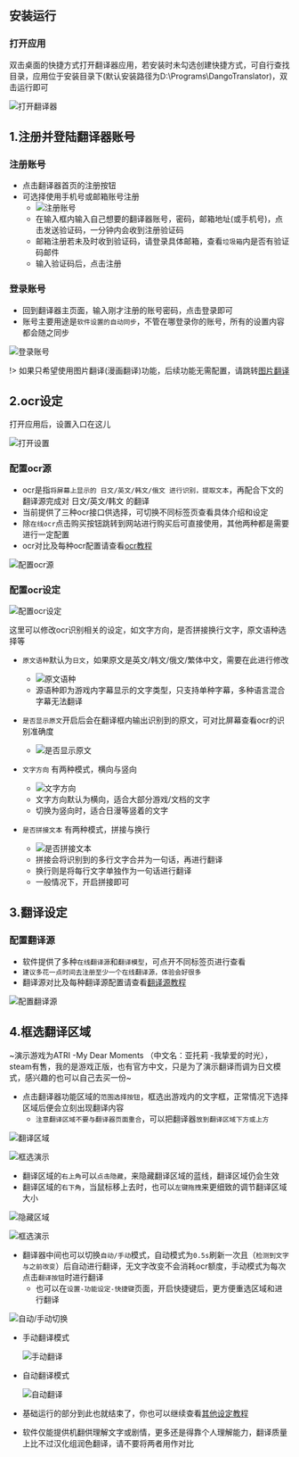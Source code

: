## 安装运行
### 打开应用
双击桌面的快捷方式打开翻译器应用，若安装时未勾选创建快捷方式，可自行查找目录，应用位于安装目录下(默认安装路径为D:\Programs\DangoTranslator)，双击运行即可

![打开翻译器](../assets/img/101.webp ':size=50%')

## 1.注册并登陆翻译器账号

### 注册账号
- 点击翻译器首页的注册按钮
- 可选择使用手机号或邮箱账号注册
  - ![注册账号](../assets/img/103.webp ':size=50%')
  - 在输入框内输入自己想要的翻译器账号，密码，邮箱地址(或手机号)，点击发送验证码，一分钟内会收到注册验证码
  - 邮箱注册若未及时收到验证码，请登录具体邮箱，查看`垃圾箱`内是否有验证码邮件
  - 输入验证码后，点击注册

### 登录账号
- 回到翻译器主页面，输入刚才注册的账号密码，点击登录即可
- 账号主要用途是`软件设置的自动同步`，不管在哪登录你的账号，所有的设置内容都会随之同步

![登录账号](../assets/img/102.webp ':size=50%')

!> 如果只希望使用图片翻译(漫画翻译)功能，后续功能无需配置，请跳转[图片翻译](/5.0/basic/manga)

## 2.ocr设定

打开应用后，设置入口在这儿

![打开设置](../assets/img/149.webp ':size=70%')


### 配置ocr源
- ocr是指`将屏幕上显示的 日文/英文/韩文/俄文 进行识别，提取文本`，再配合下文的翻译源完成对 日文/英文/韩文 的翻译
- 当前提供了三种ocr接口供选择，可切换不同标签页查看具体介绍和设定
- 除`在线ocr`点击购买按钮跳转到网站进行购买后可直接使用，其他两种都是需要进行一定配置
- ocr对比及每种ocr配置请查看[ocr教程](/5.0/basic/ocr)

![配置ocr源](../assets/img/150.webp ':size=50%')

### 配置ocr设定
![配置ocr设定](../assets/img/151.webp ':size=50%')

这里可以修改ocr识别相关的设定，如文字方向，是否拼接换行文字，原文语种选择等

- `原文语种`默认为`日文`，如果原文是英文/韩文/俄文/繁体中文，需要在此进行修改
  - ![原文语种](../assets/img/135-1.webp ':size=30%')
  - 源语种即为游戏内字幕显示的文字类型，只支持单种字幕，多种语言混合字幕无法翻译

- `是否显示原文`开启后会在翻译框内输出识别到的原文，可对比屏幕查看ocr的识别准确度
  - ![是否显示原文](../assets/img/135-2.webp ':size=30%')

- `文字方向` 有两种模式，横向与竖向
  - ![文字方向](../assets/img/135-3.webp ':size=30%')
  - 文字方向默认为横向，适合大部分游戏/文档的文字
  - 切换为竖向时，适合日漫等竖着的文字

- `是否拼接文本` 有两种模式，拼接与换行
  - ![是否拼接文本](../assets/img/135-4.webp ':size=30%')
  - 拼接会将识别到的多行文字合并为一句话，再进行翻译
  - 换行则是将每行文字单独作为一句话进行翻译
  - 一般情况下，开启拼接即可

  
## 3.翻译设定
### 配置翻译源
- 软件提供了多种`在线翻译源`和`翻译模型`，可点开不同标签页进行查看
- `建议多花一点时间去注册至少一个在线翻译源，体验会好很多`
- 翻译源对比及每种翻译源配置请查看[翻译源教程](/5.0/basic/translate)


![配置翻译源](../assets/img/284.webp ':size=50%')

## 4.框选翻译区域
~演示游戏为ATRI -My Dear Moments （中文名：亚托莉 -我挚爱的时光），steam有售，我的是游戏正版，也有官方中文，只是为了演示翻译而调为日文模式，感兴趣的也可以自己去买一份~
- 点击翻译器功能区域的`范围选择按钮`，框选出游戏内的文字框，正常情况下选择区域后便会立刻出现翻译内容
  - `注意翻译区域不要与翻译器页面重合`，可以把翻译器`放到翻译区域下方或上方`

![翻译区域](../assets/img/43.webp ':size=70%')

![框选演示](../assets/gif/框选演示.gif ':size=70%')


- 翻译区域的`右上角`可以`点击隐藏`，来隐藏翻译区域的蓝线，翻译区域仍会生效
- 翻译区域的`右下角`，当鼠标移上去时，也可以`左键拖拽`来更细致的调节翻译区域大小

![隐藏区域](../assets/img/44.webp ':size=70%')

![框选演示](../assets/gif/框选边框调节隐藏.gif ':size=70%')

- 翻译器中间也可以切换`自动/手动`模式，自动模式为`0.5s`刷新一次且（`检测到文字与之前改变`）后自动进行翻译，无文字改变不会消耗ocr额度，手动模式为每次点击`翻译按钮`时进行翻译
  - 也可以在`设置-功能设定-快捷键`页面，开启快捷键后，更方便重选区域和进行翻译

![自动/手动切换](../assets/img/45.webp ':size=70%')

 - 手动翻译模式

   ![手动翻译](../assets/gif/手动翻译.gif ':size=50%')

 - 自动翻译模式

   ![自动翻译](../assets/gif/自动翻译.gif ':size=50%')

- 基础运行的部分到此也就结束了，你也可以继续查看[其他设定教程](/5.0/basic/else)

- 软件仅能提供机翻供理解文字或剧情，更多还是得靠个人理解能力，翻译质量上比不过汉化组润色翻译，请不要将两者用作对比